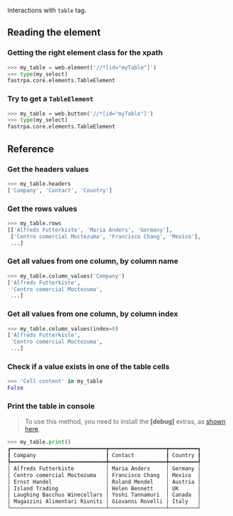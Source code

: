 Interactions with `table` tag.

## Reading the element

### Getting the right element class for the xpath

```python
>>> my_table = web.element('//*[id="myTable"]')
>>> type(my_select)
fastrpa.core.elements.TableElement
```

### Try to get a `TableElement`

```python
>>> my_table = web.button('//*[id="myTable"]')
>>> type(my_select)
fastrpa.core.elements.TableElement
```

## Reference

### Get the headers values

```python
>>> my_table.headers
['Company', 'Contact', 'Country']
```

### Get the rows values

```python
>>> my_table.rows
[['Alfreds Futterkiste', 'Maria Anders', 'Germany'],
 ['Centro comercial Moctezuma', 'Francisco Chang', 'Mexico'],
 ...]
```

### Get all values from one column, by column name

```python
>>> my_table.column_values('Company')
['Alfreds Futterkiste',
 'Centro comercial Moctezuma',
 ...]
```

### Get all values from one column, by column index

```python
>>> my_table.column_values(index=0)
['Alfreds Futterkiste',
 'Centro comercial Moctezuma',
 ...]
```

### Check if a value exists in one of the table cells

```python
>>> 'Cell content' in my_table
False
```

### Print the table in console

> To use this method, you need to install the **\[debug\]** extras, as [shown here](../index.md#installation).

```python
>>> my_table.print()
┏━━━━━━━━━━━━━━━━━━━━━━━━━━━━━━┳━━━━━━━━━━━━━━━━━━┳━━━━━━━━━┓
┃ Company                      ┃ Contact          ┃ Country ┃
┡━━━━━━━━━━━━━━━━━━━━━━━━━━━━━━╇━━━━━━━━━━━━━━━━━━╇━━━━━━━━━┩
│ Alfreds Futterkiste          │ Maria Anders     │ Germany │
│ Centro comercial Moctezuma   │ Francisco Chang  │ Mexico  │
│ Ernst Handel                 │ Roland Mendel    │ Austria │
│ Island Trading               │ Helen Bennett    │ UK      │
│ Laughing Bacchus Winecellars │ Yoshi Tannamuri  │ Canada  │
│ Magazzini Alimentari Riuniti │ Giovanni Rovelli │ Italy   │
└──────────────────────────────┴──────────────────┴─────────┘
```